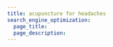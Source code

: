 ```yaml
---
title: acupuncture for headaches
search_engine_optimization:
  page_title:
  page_description:
---
```

